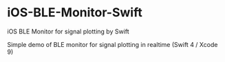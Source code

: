 # iOS-BLE-Monitor-Swift

iOS BLE Monitor for signal plotting by Swift

Simple demo of BLE monitor for signal plotting in realtime (Swift 4 / Xcode 9)
